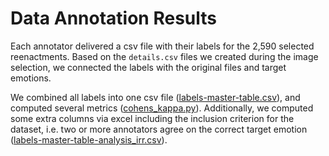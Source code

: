 # Data Annotation Results

Each annotator delivered a csv file with their labels for the 2,590 selected reenactments.
Based on the `details.csv` files we created during the image selection,
we connected the labels with the original files and target emotions.

We combined all labels into one csv file ([labels-master-table.csv](labels-master-table.csv)),
and computed several metrics ([cohens_kappa.py](cohens_kappa.py)).
Additionally, we computed some extra columns via excel including the inclusion criterion for the dataset,
i.e. two or more annotators agree on the correct target emotion ([labels-master-table-analysis_irr.csv](labels-master-table-analysis_irr.csv)).


